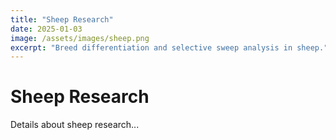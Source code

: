 ```yaml
---
title: "Sheep Research"
date: 2025-01-03
image: /assets/images/sheep.png
excerpt: "Breed differentiation and selective sweep analysis in sheep."
---
```

<h1>Sheep Research</h1>
<p>Details about sheep research...</p>
